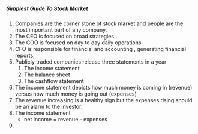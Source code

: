 
##### Simplest Guide To Stock Market

1. Companies are the corner stone of stock market and people are the most important part of any company.
2. The CEO is focused on broad strategies
3. The COO is focused on day to day daily operations
4. CFO is responsible for financial and accounting , generating financial reports, 
5. Publicly traded companies release three statements in a year
   1. The income statement 
   2. The balance sheet 
   3. The cashflow statement
6. The income statement depicts how much money is coming in (revenue) versus how much money is going out (expenses)
7. The revenue increasing is a healthy sign but the expenses rising should be an alarm to the investor.
8. The income statement 
   - net income  = revenue - expenses
 9. 